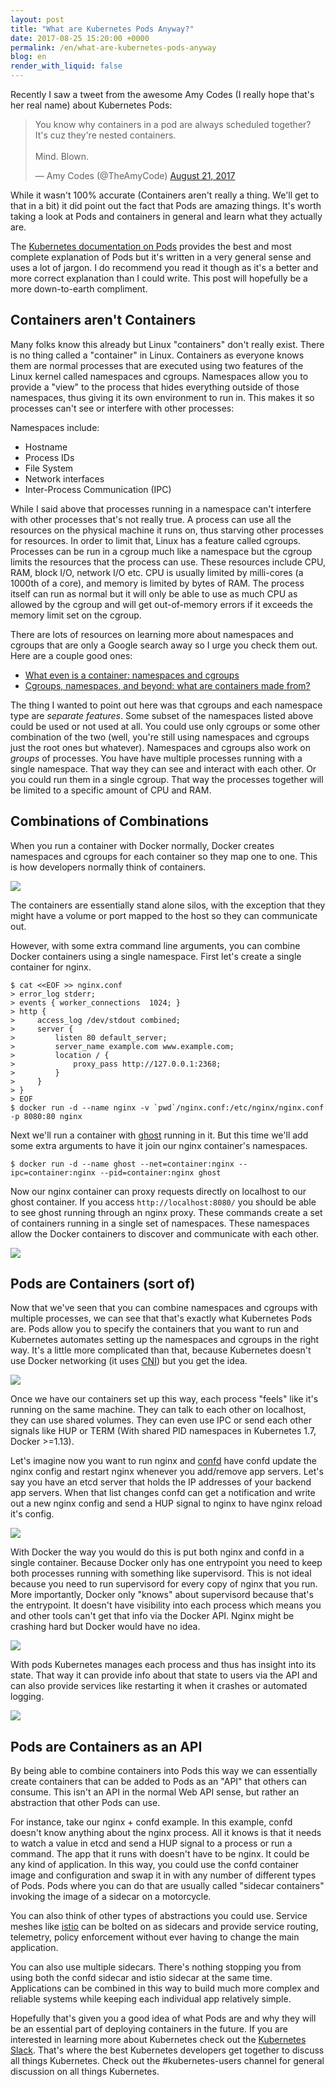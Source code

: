 ```yaml
---
layout: post
title: "What are Kubernetes Pods Anyway?"
date: 2017-08-25 15:20:00 +0000
permalink: /en/what-are-kubernetes-pods-anyway
blog: en
render_with_liquid: false
---
```


Recently I saw a tweet from the awesome Amy Codes (I really hope that's her real name) about Kubernetes Pods:

<blockquote class="twitter-tweet" data-lang="en"><p lang="en" dir="ltr">You know why containers in a pod are always scheduled together? It&#39;s cuz they&#39;re nested containers.<br><br>Mind. Blown.</p>&mdash; Amy Codes (@TheAmyCode) <a href="https://twitter.com/TheAmyCode/status/899462049184350208">August 21, 2017</a></blockquote>
<script async src="//platform.twitter.com/widgets.js" charset="utf-8"></script>

While it wasn't 100% accurate (Containers aren't really a thing. We'll get to that in a bit) it did point out the fact that Pods are amazing things. It's worth taking a look at Pods and containers in general and learn what they actually are.

The [Kubernetes documentation on Pods](https://kubernetes.io/docs/concepts/workloads/pods/pod/) provides the best and most complete explanation of Pods but it's written in a very general sense and uses a lot of jargon. I do recommend you read it though as it's a better and more correct explanation than I could write. This post will hopefully be a more down-to-earth compliment.

## Containers aren't Containers

Many folks know this already but Linux "containers" don't really exist. There is no thing called a "container" in Linux. Containers as everyone knows them are normal processes that are executed using two features of the Linux kernel called namespaces and cgroups. Namespaces allow you to provide a "view" to the process that hides everything outside of those namespaces, thus giving it its own environment to run in. This makes it so processes can't see or interfere with other processes:

Namespaces include:

- Hostname
- Process IDs
- File System
- Network interfaces
- Inter-Process Communication (IPC)

While I said above that processes running in a namespace can't interfere with other processes that's not really true. A process can use all the resources on the physical machine it runs on, thus starving other processes for resources. In order to limit that, Linux has a feature called cgroups. Processes can be run in a cgroup much like a namespace but the cgroup limits the resources that the process can use. These resources include CPU, RAM, block I/O, network I/O etc. CPU is usually limited by milli-cores (a 1000th of a core), and memory is limited by bytes of RAM. The process itself can run as normal but it will only be able to use as much CPU as allowed by the cgroup and will get out-of-memory errors if it exceeds the memory limit set on the cgroup.

There are lots of resources on learning more about namespaces and cgroups that are only a Google search away so I urge you check them out. Here are a couple good ones:

- [What even is a container: namespaces and cgroups](https://jvns.ca/blog/2016/10/10/what-even-is-a-container/)
- [Cgroups, namespaces, and beyond: what are containers made from?](https://www.youtube.com/watch?v=sK5i-N34im8)

The thing I wanted to point out here was that cgroups and each namespace type are _separate features_. Some subset of the namespaces listed above could be used or not used at all. You could use only cgroups or some other combination of the two (well, you're still using namespaces and cgroups just the root ones but whatever). Namespaces and cgroups also work on _groups_ of processes. You have have multiple processes running with a single namespace. That way they can see and interact with each other. Or you could run them in a single cgroup. That way the processes together will be limited to a specific amount of CPU and RAM.

## Combinations of Combinations

When you run a container with Docker normally, Docker creates namespaces and cgroups for each container so they map one to one. This is how developers normally think of containers.

<img class="align-center" src="https://storage.googleapis.com/static.ianlewis.org/prod/img/766/containers.png">

The containers are essentially stand alone silos, with the exception that they might have a volume or port mapped to the host so they can communicate out.

However, with some extra command line arguments, you can combine Docker containers using a single namespace. First let's create a single container for nginx.

```console
$ cat <<EOF >> nginx.conf
> error_log stderr;
> events { worker_connections  1024; }
> http {
>     access_log /dev/stdout combined;
>     server {
>         listen 80 default_server;
>         server_name example.com www.example.com;
>         location / {
>             proxy_pass http://127.0.0.1:2368;
>         }
>     }
> }
> EOF
$ docker run -d --name nginx -v `pwd`/nginx.conf:/etc/nginx/nginx.conf -p 8080:80 nginx
```

Next we'll run a container with [ghost](https://github.com/TryGhost/Ghost) running in it. But this time we'll add some extra arguments to have it join our nginx container's namespaces.

```console
$ docker run -d --name ghost --net=container:nginx --ipc=container:nginx --pid=container:nginx ghost
```

Now our nginx container can proxy requests directly on localhost to our ghost container. If you access `http://localhost:8080/` you should be able to see ghost running through an nginx proxy. These commands create a set of containers running in a single set of namespaces. These namespaces allow the Docker containers to discover and communicate with each other.

<img class="align-center" src="https://storage.googleapis.com/static.ianlewis.org/prod/img/766/ghost_.png">

## Pods are Containers (sort of)

Now that we've seen that you can combine namespaces and cgroups with multiple processes, we can see that that's exactly what Kubernetes Pods are. Pods allow you to specify the containers that you want to run and Kubernetes automates setting up the namespaces and cgroups in the right way. It's a little more complicated than that, because Kubernetes doesn't use Docker networking (it uses [CNI](https://github.com/containernetworking/cni)) but you get the idea.

<img class="align-center" src="https://storage.googleapis.com/static.ianlewis.org/prod/img/766/pods.png">

Once we have our containers set up this way, each process "feels" like it's running on the same machine. They can talk to each other on localhost, they can use shared volumes. They can even use IPC or send each other signals like HUP or TERM (With shared PID namespaces in Kubernetes 1.7, Docker >=1.13).

Let's imagine now you want to run nginx and [confd](https://github.com/kelseyhightower/confd) have confd update the nginx config and restart nginx whenever you add/remove app servers. Let's say you have an etcd server that holds the IP addresses of your backend app servers. When that list changes confd can get a notification and write out a new nginx config and send a HUP signal to nginx to have nginx reload it's config.

<img class="align-center" src="https://storage.googleapis.com/static.ianlewis.org/prod/img/766/nginx.png">

With Docker the way you would do this is put both nginx and confd in a single container. Because Docker only has one entrypoint you need to keep both processes running with something like supervisord. This is not ideal because you need to run supervisord for every copy of nginx that you run. More importantly, Docker only "knows" about supervisord because that's the entrypoint. It doesn't have visibility into each process which means you and other tools can't get that info via the Docker API. Nginx might be crashing hard but Docker would have no idea.

<img class="align-center" src="https://storage.googleapis.com/static.ianlewis.org/prod/img/766/supervisord.png">

With pods Kubernetes manages each process and thus has insight into its state. That way it can provide info about that state to users via the API and can also provide services like restarting it when it crashes or automated logging.

<img class="align-center" src="https://storage.googleapis.com/static.ianlewis.org/prod/img/766/kubernetes.png">

## Pods are Containers as an API

By being able to combine containers into Pods this way we can essentially create containers that can be added to Pods as an "API" that others can consume. This isn't an API in the normal Web API sense, but rather an abstraction that other Pods can use.

For instance, take our nginx + confd example. In this example, confd doesn't know anything about the nginx process. All it knows is that it needs to watch a value in etcd and send a HUP signal to a process or run a command. The app that it runs with doesn't have to be nginx. It could be any kind of application. In this way, you could use the confd container image and configuration and swap it in with any number of different types of Pods. Pods where you can do that are usually called "sidecar containers" invoking the image of a sidecar on a motorcycle.

You can also think of other types of abstractions you could use. Service meshes like [istio](https://istio.io/) can be bolted on as sidecars and provide service routing, telemetry, policy enforcement without ever having to change the main application.

You can also use multiple sidecars. There's nothing stopping you from using both the confd sidecar and istio sidecar at the same time. Applications can be combined in this way to build much more complex and reliable systems while keeping each individual app relatively simple.

Hopefully that's given you a good idea of what Pods are and why they will be an essential part of deploying containers in the future. If you are interested in learning more about Kubernetes check out the [Kubernetes Slack](http://slack.kubernetes.io/). That's where the best Kubernetes developers get together to discuss all things Kubernetes. Check out the #kubernetes-users channel for general discussion on all things Kubernetes.
